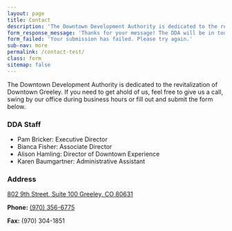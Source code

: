 ```yaml
---
layout: page
title: Contact
description: 'The Downtown Development Authority is dedicated to the revitalization of Downtown Greeley. If you need to get ahold of us, feel free to give us a call, swing by our office during business hours or fill out and submit the form below.'
form_response_message: 'Thanks for your message! The DDA will be in touch soon.'
form_failed: 'Your submission has failed. Please try again.'
sub-nav: more
permalink: /contact-test/
class: form
sitemap: false
---
```



The Downtown Development Authority is dedicated to the revitalization of Downtown Greeley. If you need to get ahold of us, feel free to give us a call, swing by our office during business hours or fill out and submit the form below.

### DDA Staff

* Pam Bricker: Executive Director
* Bianca Fisher: Associate Director
* Alison Hamling: Director of Downtown Experience
* Karen Baumgartner: Administrative Assistant


### Address

[802 9th Street, Suite 100 Greeley, CO 80631](https://www.google.com/maps/place/802+9th+St,+Greeley,+CO+80631/@40.4236311,-104.6933619,17z/data=!3m1!4b1!4m5!3m4!1s0x876ea2267f473935:0x8499a7ecf0363825!8m2!3d40.4236311!4d-104.6911732)

**Phone:** [(970) 356-6775](tel:9703566775)

**Fax:** (970) 304-1851
